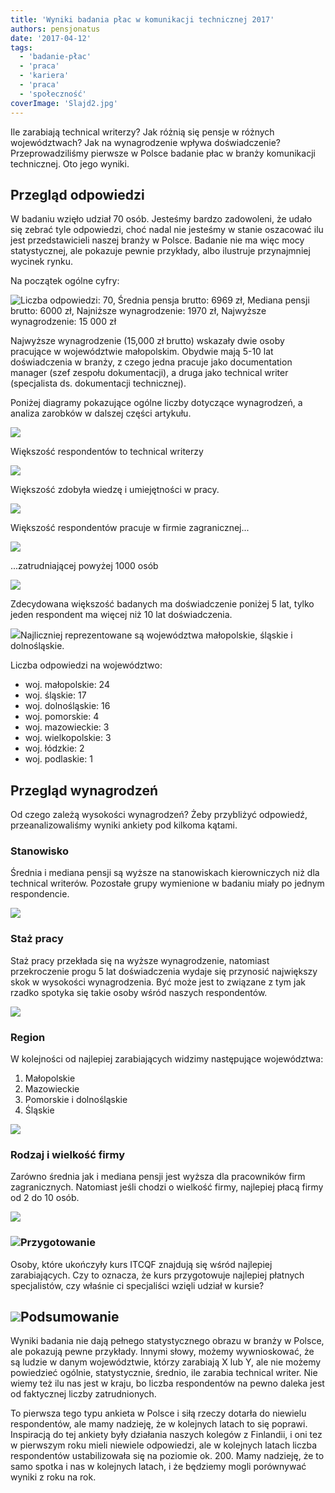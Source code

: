 ```yaml
---
title: 'Wyniki badania płac w komunikacji technicznej 2017'
authors: pensjonatus
date: '2017-04-12'
tags:
  - 'badanie-płac'
  - 'praca'
  - 'kariera'
  - 'praca'
  - 'społeczność'
coverImage: 'Slajd2.jpg'
---
```

Ile zarabiają technical writerzy? Jak różnią się pensje w różnych województwach?
Jak na wynagrodzenie wpływa doświadczenie? Przeprowadziliśmy pierwsze w Polsce
badanie płac w branży komunikacji technicznej. Oto jego wyniki.

<!--truncate-->

## Przegląd odpowiedzi

W badaniu wzięło udział 70 osób. Jesteśmy bardzo zadowoleni, że udało się zebrać
tyle odpowiedzi, choć nadal nie jesteśmy w stanie oszacować ilu jest
przedstawicieli naszej branży w Polsce. Badanie nie ma więc mocy statystycznej,
ale pokazuje pewnie przykłady, albo ilustruje przynajmniej wycinek rynku.

Na początek ogólne cyfry:

![Liczba odpowiedzi: 70, Średnia pensja brutto: 6969 zł, Mediana pensji brutto: 6000 zł, Najniższe wynagrodzenie: 1970 zł, Najwyższe wynagrodzenie: 15 000 zł](images/podsumowanie-ankiety.jpg)

Najwyższe wynagrodzenie (15,000 zł brutto) wskazały dwie osoby pracujące w
województwie małopolskim. Obydwie mają 5-10 lat doświadczenia w branży, z czego
jedna pracuje jako documentation manager (szef zespołu dokumentacji), a druga
jako technical writer (specjalista ds. dokumentacji technicznej).

Poniżej diagramy pokazujące ogólne liczby dotyczące wynagrodzeń, a analiza
zarobków w dalszej części artykułu.

![](images/stanowisko.gif)

Większość respondentów to technical writerzy

![](images/przygotowanie.gif)

Większość zdobyła wiedzę i umiejętności w pracy.

![](images/rodzaj-firmy.gif)

Większość respondentów pracuje w firmie zagranicznej...

![](images/wielkosc-firmy.gif)

...zatrudniającej powyżej 1000 osób

![](images/staz.gif)

Zdecydowana większość badanych ma doświadczenie poniżej 5 lat, tylko jeden
respondent ma więcej niż 10 lat doświadczenia.

![](images/reprezentacja-województw.png)Najliczniej reprezentowane są
województwa małopolskie, śląskie i dolnośląskie.

Liczba odpowiedzi na województwo:

- woj. małopolskie: 24
- woj. śląskie: 17
- woj. dolnośląskie: 16
- woj. pomorskie: 4
- woj. mazowieckie: 3
- woj. wielkopolskie: 3
- woj. łódzkie: 2
- woj. podlaskie: 1

## Przegląd wynagrodzeń

Od czego zależą wysokości wynagrodzeń? Żeby przybliżyć odpowiedź,
przeanalizowaliśmy wyniki ankiety pod kilkoma kątami.

### Stanowisko

Średnia i mediana pensji są wyższe na stanowiskach kierowniczych niż dla
technical writerów. Pozostałe grupy wymienione w badaniu miały po jednym
respondencie.

![](images/stanowisko.png)

### Staż pracy

Staż pracy przekłada się na wyższe wynagrodzenie, natomiast przekroczenie progu
5 lat doświadczenia wydaje się przynosić największy skok w wysokości
wynagrodzenia. Być może jest to związane z tym jak rzadko spotyka się takie
osoby wśród naszych respondentów.

![](images/staz.png)

### Region

W kolejności od najlepiej zarabiających widzimy następujące województwa:

1. Małopolskie
2. Mazowieckie
3. Pomorskie i dolnośląskie
4. Śląskie

![](images/wojewodztwo.png)

### Rodzaj i wielkość firmy

Zarówno średnia jak i mediana pensji jest wyższa dla pracowników firm
zagranicznych. Natomiast jeśli chodzi o wielkość firmy, najlepiej płacą firmy od
2 do 10 osób.

![](images/rodzaj-firmy.png)

### ![](images/wielkosc-firmy.png)Przygotowanie

Osoby, które ukończyły kurs ITCQF znajdują się wśród najlepiej zarabiających.
Czy to oznacza, że kurs przygotowuje najlepiej płatnych specjalistów, czy
właśnie ci specjaliści wzięli udział w kursie?

## ![](images/przygotowanie.png)Podsumowanie

Wyniki badania nie dają pełnego statystycznego obrazu w branży w Polsce, ale
pokazują pewne przykłady. Innymi słowy, możemy wywnioskować, że są ludzie w
danym województwie, którzy zarabiają X lub Y, ale nie możemy powiedzieć ogólnie,
statystycznie, średnio, ile zarabia technical writer. Nie wiemy też ilu nas jest
w kraju, bo liczba respondentów na pewno daleka jest od faktycznej liczby
zatrudnionych.

To pierwsza tego typu ankieta w Polsce i siłą rzeczy dotarła do niewielu
respondentów, ale mamy nadzieję, że w kolejnych latach to się poprawi.
Inspiracją do tej ankiety były działania naszych kolegów z Finlandii, i oni tez
w pierwszym roku mieli niewiele odpowiedzi, ale w kolejnych latach liczba
respondentów ustabilizowała się na poziomie ok. 200. Mamy nadzieję, że to samo
spotka i nas w kolejnych latach, i że będziemy mogli porównywać wyniki z roku na
rok.
